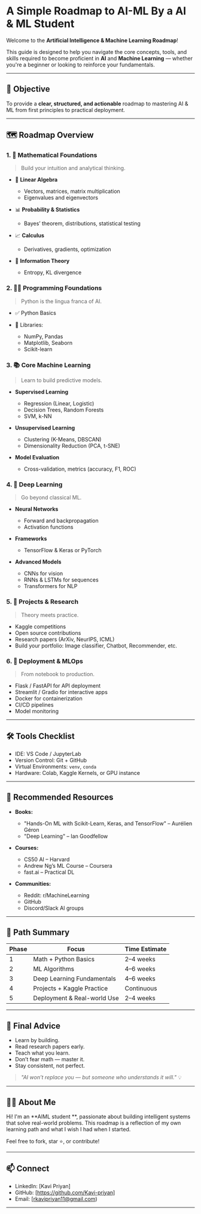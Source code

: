 # A Simple Roadmap to AI-ML By a  AI & ML Student

Welcome to the **Artificial Intelligence & Machine Learning Roadmap**!

This guide is designed to help you navigate the core concepts, tools, and skills required to become proficient in **AI** and **Machine Learning** — whether you're a beginner or looking to reinforce your fundamentals.

---

## 🎯 Objective

To provide a **clear, structured, and actionable** roadmap to mastering AI & ML from first principles to practical deployment.

---

## 🗺️ Roadmap Overview

### 1. 📌 **Mathematical Foundations**

> Build your intuition and analytical thinking.

* 🧮 **Linear Algebra**

  * Vectors, matrices, matrix multiplication
  * Eigenvalues and eigenvectors
* 📊 **Probability & Statistics**

  * Bayes’ theorem, distributions, statistical testing
* 📈 **Calculus**

  * Derivatives, gradients, optimization
* 🧠 **Information Theory**

  * Entropy, KL divergence

### 2. 👨‍💻 **Programming Foundations**

> Python is the lingua franca of AI.

* ✅ Python Basics
* 🧰 Libraries:

  * NumPy, Pandas
  * Matplotlib, Seaborn
  * Scikit-learn

### 3. 📚 **Core Machine Learning**

> Learn to build predictive models.

* **Supervised Learning**

  * Regression (Linear, Logistic)
  * Decision Trees, Random Forests
  * SVM, k-NN
* **Unsupervised Learning**

  * Clustering (K-Means, DBSCAN)
  * Dimensionality Reduction (PCA, t-SNE)
* **Model Evaluation**

  * Cross-validation, metrics (accuracy, F1, ROC)

### 4. 🧠 **Deep Learning**

> Go beyond classical ML.

* **Neural Networks**

  * Forward and backpropagation
  * Activation functions
* **Frameworks**

  * TensorFlow & Keras or PyTorch
* **Advanced Models**

  * CNNs for vision
  * RNNs & LSTMs for sequences
  * Transformers for NLP

### 5. 🧪 **Projects & Research**

> Theory meets practice.

* Kaggle competitions
* Open source contributions
* Research papers (ArXiv, NeurIPS, ICML)
* Build your portfolio: Image classifier, Chatbot, Recommender, etc.

### 6. 🚀 **Deployment & MLOps**

> From notebook to production.

* Flask / FastAPI for API deployment
* Streamlit / Gradio for interactive apps
* Docker for containerization
* CI/CD pipelines
* Model monitoring

---

## 🛠️ Tools Checklist

* IDE: VS Code / JupyterLab
* Version Control: Git + GitHub
* Virtual Environments: `venv`, `conda`
* Hardware: Colab, Kaggle Kernels, or GPU instance

---

## 📖 Recommended Resources

* **Books:**

  * "Hands-On ML with Scikit-Learn, Keras, and TensorFlow" – Aurélien Géron
  * "Deep Learning" – Ian Goodfellow
* **Courses:**

  * CS50 AI – Harvard
  * Andrew Ng’s ML Course – Coursera
  * fast.ai – Practical DL
* **Communities:**

  * Reddit: r/MachineLearning
  * GitHub
  * Discord/Slack AI groups

---

## 🧭 Path Summary

| Phase | Focus                       | Time Estimate |
| ----- | --------------------------- | ------------- |
| 1     | Math + Python Basics        | 2–4 weeks     |
| 2     | ML Algorithms               | 4–6 weeks     |
| 3     | Deep Learning Fundamentals  | 4–6 weeks     |
| 4     | Projects + Kaggle Practice  | Continuous    |
| 5     | Deployment & Real-world Use | 2–4 weeks     |

---

## 🏁 Final Advice

* Learn by building.
* Read research papers early.
* Teach what you learn.
* Don’t fear math — master it.
* Stay consistent, not perfect.

> *"AI won’t replace you — but someone who understands it will."* 💡

---

## 👨‍🎓 About Me

Hi! I'm an **AIML student **, passionate about building intelligent systems that solve real-world problems. This roadmap is a reflection of my own learning path and what I wish I had when I started.

Feel free to fork, star ⭐, or contribute!

---

## 📫 Connect

* LinkedIn: \[Kavi Priyan]
* GitHub: \[https://github.com/Kavi-priyan]
* Email: [rkavipriyan11@gmail.com)

---
